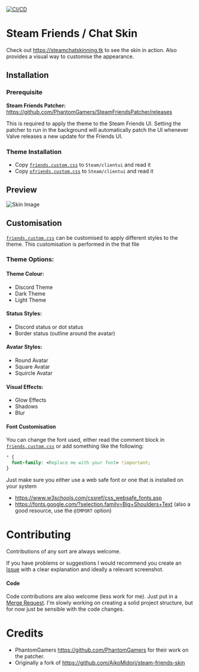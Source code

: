 [![CI/CD](https://github.com/LaserFlash/steam-chat-skin/workflows/CI/badge.svg)](https://github.com/LaserFlash/steam-chat-skin/actions)

# Steam Friends / Chat Skin

Check out <https://steamchatskinning.tk> to see the skin in action.
Also provides a visual way to customise the appearance.

## Installation

### Prerequisite

**Steam Friends Patcher:** <https://github.com/PhantomGamers/SteamFriendsPatcher/releases>

This is required to apply the theme to the Steam Friends UI. Setting the patcher to run in the background will automatically patch the UI whenever Valve releases a new update for the Friends UI.

### Theme Installation

- Copy [`friends.custom.css`](https://raw.githubusercontent.com/LaserFlash/steam-chat-skin/main/friends.custom.css) to `Steam/clientui` and read it
- Copy [`ofriends.custom.css`](https://raw.githubusercontent.com/LaserFlash/steam-chat-skin/main/ofriends.custom.css) to `Steam/clientui` and read it

## Preview

![Skin Image](https://laserflash.tk/assets/images/steam-chat-full.png)

## Customisation

[`friends.custom.css`](https://raw.githubusercontent.com/LaserFlash/steam-chat-skin/main/friends.custom.css) can be customised to apply different styles to the theme. This customisation is performed in the that file

### Theme Options:

#### Theme Colour:

- Discord Theme
- Dark Theme
- Light Theme

#### Status Styles:

- Discord status or dot status
- Border status (outline around the avatar)

#### Avatar Styles:

- Round Avatar
- Square Avatar
- Squircle Avatar

#### Visual Effects:

- Glow Effects
- Shadows
- Blur

#### Font Customisation

You can change the font used, either read the comment block in [`friends.custom.css`](https://raw.githubusercontent.com/LaserFlash/steam-chat-skin/main/friends.custom.css) or add something like the following:

```css
* {
  font-family: <Replace me with your font> !important;
}
```

Just make sure you either use a web safe font or one that is installed on your system

- https://www.w3schools.com/cssref/css_websafe_fonts.asp
- https://fonts.google.com/?selection.family=Big+Shoulders+Text (also a good resource, use the `@IMPORT` option)

# Contributing

Contributions of any sort are always welcome.

If you have problems or suggestions I would recommend you create an [Issue](https://github.com/LaserFlash/steam-chat-skin/issues) with a clear explanation and ideally a relevant screenshot.

#### Code

Code contributions are also welcome (less work for me). Just put in a [Merge Request](https://github.com/LaserFlash/steam-chat-skin/pulls). I'm slowly working on creating a solid project structure, but for now just be sensible with the code changes.

# Credits

- PhantomGamers <https://github.com/PhantomGamers> for their work on the patcher.
- Originally a fork of <https://github.com/AikoMidori/steam-friends-skin>
